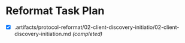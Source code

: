 # Reformat Task Plan

- [x] .artifacts/protocol-reformat/02-client-discovery-initiatio/02-client-discovery-initiation.md *(completed)*

